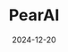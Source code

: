 ---  
layout: startup_page  
title: "PearAI"  
id: "trypear.ai"  
permalink: "/pearaitrypear.ai12202024/"  
website: "https://trypear.ai/"  
funding_round: "Seed"  
funding_amount: "$1.25M"  
investors: "Goodwater Capital, Multimodal Ventures, Orange Fund, Exitfund, unnamed angel investors"  
about: "PearAI initially aimed to create an AI code editor but pivoted after receiving criticism for its initial product. Now, they are developing a framework that curates and integrates multiple AI coding tools, improving workflow and user experience for programmers. This framework standardizes the user interface and enables better communication between various AI tools."  
markets: "AI, Software Development"  
hq: "Albany, New York, United States"  
founded_year: "2024"  
linkedin: "https://www.linkedin.com/company/trypearai"  
twitter: "https://twitter.com/trypearai"  
instagram: ""  
facebook: ""  
crunchbase: "https://www.crunchbase.com/organization/pearai"  
pitchbook: "https://pitchbook.com/profiles/company/679532-05"  

date_display: "20-Dec-2024"  
date: "2024-12-20"

# SEO Optimization  
meta_title: "PearAI - Seed Funding ($1.25M)"  
meta_description: "PearAI, PearAI initially aimed to create an AI code editor but pivoted after receiving criticism for its initial product. Now, they are developing a framework..."  
meta_keywords: "PearAI, AI, Software Development, Seed funding"  
canonical_url: "https://startup.projectstartups.com/pearaitrypear.ai12202024/"  
---